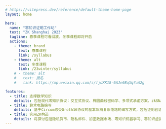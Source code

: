 ```yaml
---
# https://vitepress.dev/reference/default-theme-home-page
layout: home

hero:
  name: "零知识证明工作坊"
  text: "ZK Shanghai 2023"
  tagline: 春季课程可看回放，冬季课程即将开启
  actions:
    - theme: brand
      text: 春季课程
      link: /syllabus
    - theme: alt
      text: 冬季课程
      link: /23winter/syllabus
    # - theme: alt
    #   text: 报名
    #   link: https://mp.weixin.qq.com/s/fjdXK18-6AJe6BqXq7uA2g

features:
  - title: 支撑数学知识
    details: 包括现代零知识协议：交互式协议、椭圆曲线密码学、多项式承诺方案、zkSNARKs等
  - title: 算术电路编写
    details: 基于Circom感受Groth16协议的基本及稍复杂电路的编写方式，包括证明验证、哈希函数、签名、加密、椭圆曲线等
  - title: 实用ZK构造
    details: 将探讨包括隐私货币、隐私邮件、加密数据市场、零知识机器学习、零知识虚拟机及递归零知识证明等
---
```


